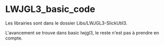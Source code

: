 # LWJGL3_basic_code

Les librairies sont dans le dossier Libs/LWJGL3-SlickUtil3.

L'avancement se trouve dans basic lwjgl3, le reste n'est pas à prendre en compte.
